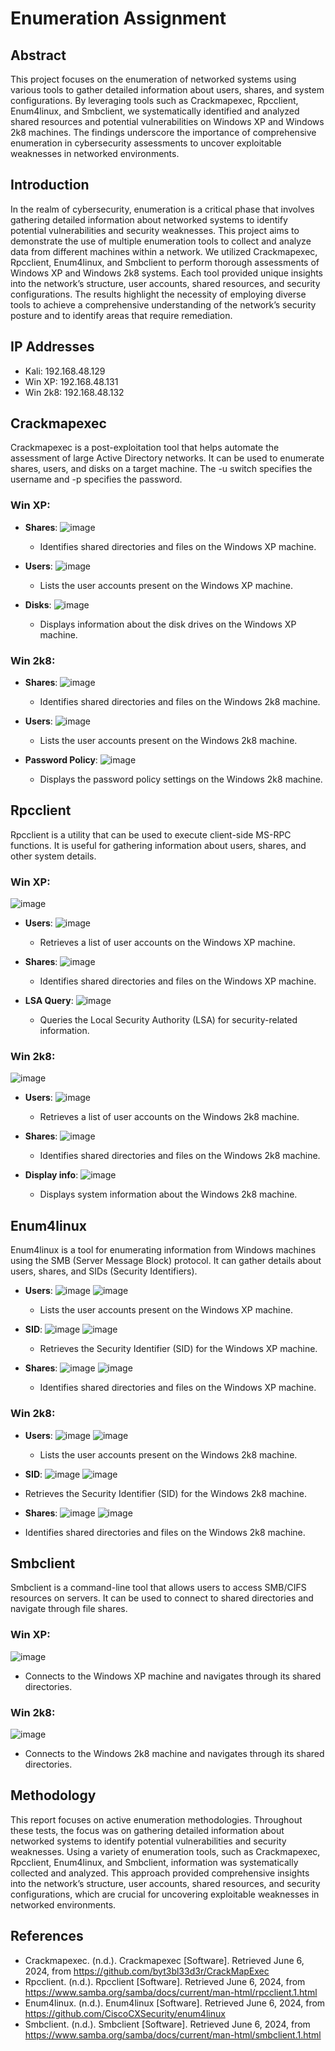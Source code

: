 # Enumeration Assignment

## Abstract
This project focuses on the enumeration of networked systems using various tools to gather detailed information about users, shares, and system configurations. By leveraging tools such as Crackmapexec, Rpcclient, Enum4linux, and Smbclient, we systematically identified and analyzed shared resources and potential vulnerabilities on Windows XP and Windows 2k8 machines. The findings underscore the importance of comprehensive enumeration in cybersecurity assessments to uncover exploitable weaknesses in networked environments.

## Introduction
In the realm of cybersecurity, enumeration is a critical phase that involves gathering detailed information about networked systems to identify potential vulnerabilities and security weaknesses. This project aims to demonstrate the use of multiple enumeration tools to collect and analyze data from different machines within a network. We utilized Crackmapexec, Rpcclient, Enum4linux, and Smbclient to perform thorough assessments of Windows XP and Windows 2k8 systems. Each tool provided unique insights into the network’s structure, user accounts, shared resources, and security configurations. The results highlight the necessity of employing diverse tools to achieve a comprehensive understanding of the network’s security posture and to identify areas that require remediation.

## IP Addresses
- Kali: 192.168.48.129   
- Win XP: 192.168.48.131 
- Win 2k8: 192.168.48.132  

## Crackmapexec
Crackmapexec is a post-exploitation tool that helps automate the assessment of large Active Directory networks. It can be used to enumerate shares, users, and disks on a target machine. The -u switch specifies the username and -p specifies the password.

### Win XP:
- **Shares**:
![image](https://github.com/user-attachments/assets/d3a2aefc-976d-43ad-aa4c-e281ae012512)
  - Identifies shared directories and files on the Windows XP machine.
  
- **Users**:
![image](https://github.com/user-attachments/assets/eaaf7f0f-3fcd-47cc-a067-cac2665e707b)
  - Lists the user accounts present on the Windows XP machine.
  
- **Disks**:
![image](https://github.com/user-attachments/assets/f67835f2-6a08-40ae-823f-b88be0244c4a)
  - Displays information about the disk drives on the Windows XP machine.

### Win 2k8:
- **Shares**:
![image](https://github.com/user-attachments/assets/b4545c6f-66f7-401a-98d8-b1a2a3bf17d2)
  - Identifies shared directories and files on the Windows 2k8 machine.
    
- **Users**:
![image](https://github.com/user-attachments/assets/b555b4a8-4f53-4e89-8517-81b13f7f04ca)
  - Lists the user accounts present on the Windows 2k8 machine.
    
- **Password Policy**:
![image](https://github.com/user-attachments/assets/964b862c-2faf-4b3c-8038-78b2938b16b2)
  - Displays the password policy settings on the Windows 2k8 machine.


## Rpcclient
Rpcclient is a utility that can be used to execute client-side MS-RPC functions. It is useful for gathering information about users, shares, and other system details.

### Win XP:

![image](https://github.com/user-attachments/assets/3fbec454-0b1e-4e35-a31c-2a49ec2bdb0b)

- **Users**:
![image](https://github.com/user-attachments/assets/3135cba7-0e2c-4b4f-b4fa-ca5a9be76789)
  - Retrieves a list of user accounts on the Windows XP machine.
    
- **Shares**:
![image](https://github.com/user-attachments/assets/47ca3095-374a-45f7-9028-2605b72e5544)
  - Identifies shared directories and files on the Windows XP machine.
    
- **LSA Query**:
![image](https://github.com/user-attachments/assets/d1dc8268-e86a-42b9-b14e-ab2bc62e1994)
  - Queries the Local Security Authority (LSA) for security-related information.

### Win 2k8:

![image](https://github.com/user-attachments/assets/f3396250-872b-4c9f-a8cc-169111577961)

- **Users**:
![image](https://github.com/user-attachments/assets/4ad4c8e7-079d-4d9a-90b8-109bc88c3f61)
  - Retrieves a list of user accounts on the Windows 2k8 machine.
    
- **Shares**:
![image](https://github.com/user-attachments/assets/50781b0e-4bf5-44da-90b4-a16f3f8d060d)
  - Identifies shared directories and files on the Windows 2k8 machine.
    
- **Display info**:
![image](https://github.com/user-attachments/assets/2e7933f6-cd3a-48be-afcb-faed175b2116)
  - Displays system information about the Windows 2k8 machine.


## Enum4linux
Enum4linux is a tool for enumerating information from Windows machines using the SMB (Server Message Block) protocol. It can gather details about users, shares, and SIDs (Security Identifiers). 

- **Users**:
![image](https://github.com/user-attachments/assets/718e0d3c-7b66-454b-99fc-70c565194b6e)
![image](https://github.com/user-attachments/assets/e456b464-bc21-4ae1-86d8-b501c25237b8)
  - Lists the user accounts present on the Windows XP machine.

- **SID**:
![image](https://github.com/user-attachments/assets/cc05b715-edfa-4e5d-b2eb-a75270e80577)
![image](https://github.com/user-attachments/assets/a7b2ca3e-fb8e-4e7a-81a7-7553501097a1)
  - Retrieves the Security Identifier (SID) for the Windows XP machine.
    
- **Shares**:
![image](https://github.com/user-attachments/assets/172bbd4a-c136-4d73-8856-eefe53b9683f)
![image](https://github.com/user-attachments/assets/3c2ff6b1-e5b1-4c87-b455-91a05936614d)
  - Identifies shared directories and files on the Windows XP machine.

### Win 2k8:
- **Users**:
![image](https://github.com/user-attachments/assets/3a5e6036-e526-4dd2-9ee4-fb591de59e7b)
![image](https://github.com/user-attachments/assets/a258316e-bbfe-4b47-b0e1-a593d449cefb)
  - Lists the user accounts present on the Windows 2k8 machine.
    
- **SID**:
![image](https://github.com/user-attachments/assets/962353ed-8b99-4cfb-9856-9a129ff56b72)
![image](https://github.com/user-attachments/assets/31ad5d15-44e9-4c25-9c57-7699253c4220)
- Retrieves the Security Identifier (SID) for the Windows 2k8 machine.
  
- **Shares**:
![image](https://github.com/user-attachments/assets/7662ec21-855b-47c7-b3f3-474535eedcc4)
![image](https://github.com/user-attachments/assets/c189a6fa-ce7f-401e-ac83-a4ea4e4d999d)
- Identifies shared directories and files on the Windows 2k8 machine.


## Smbclient
Smbclient is a command-line tool that allows users to access SMB/CIFS resources on servers. It can be used to connect to shared directories and navigate through file shares.

### Win XP:
![image](https://github.com/user-attachments/assets/c16751d7-01f9-4b4c-bea2-bdfb3799f179)
  - Connects to the Windows XP machine and navigates through its shared directories.

### Win 2k8:
![image](https://github.com/user-attachments/assets/99506bf5-4b4c-41b5-82d4-d39f60879032)
  - Connects to the Windows 2k8 machine and navigates through its shared directories.

## Methodology
This report focuses on active enumeration methodologies. Throughout these tests, the focus was on gathering detailed information about networked systems to identify potential vulnerabilities and security weaknesses. Using a variety of enumeration tools, such as Crackmapexec, Rpcclient, Enum4linux, and Smbclient, information was systematically collected and analyzed. This approach provided comprehensive insights into the network’s structure, user accounts, shared resources, and security configurations, which are crucial for uncovering exploitable weaknesses in networked environments.

## References
- Crackmapexec. (n.d.). Crackmapexec [Software]. Retrieved June 6, 2024, from https://github.com/byt3bl33d3r/CrackMapExec
- Rpcclient. (n.d.). Rpcclient [Software]. Retrieved June 6, 2024, from https://www.samba.org/samba/docs/current/man-html/rpcclient.1.html
- Enum4linux. (n.d.). Enum4linux [Software]. Retrieved June 6, 2024, from https://github.com/CiscoCXSecurity/enum4linux
- Smbclient. (n.d.). Smbclient [Software]. Retrieved June 6, 2024, from https://www.samba.org/samba/docs/current/man-html/smbclient.1.html
